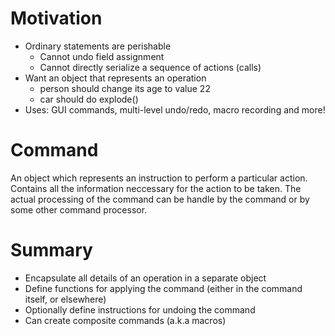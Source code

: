 # Motivation

- Ordinary statements are perishable
  - Cannot undo field assignment
  - Cannot directly serialize a sequence of actions (calls)
- Want an object that represents an operation
  - person should change its age to value 22
  - car should do explode()
- Uses: GUI commands, multi-level undo/redo, macro recording and more!

# Command

An object which represents an instruction to perform a particular action. Contains all the information neccessary for the action to be taken.
The actual processing of the command can be handle by the command or by some other command processor.

# Summary

- Encapsulate all details of an operation in a separate object
- Define functions for applying the command (either in the command itself, or elsewhere)
- Optionally define instructions for undoing the command
- Can create composite commands (a.k.a macros)
